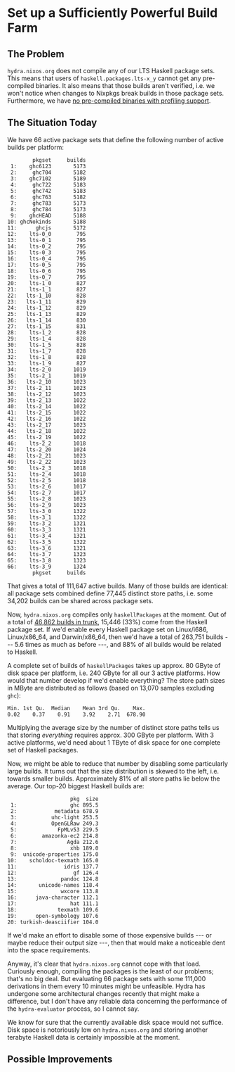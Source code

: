 Set up a Sufficiently Powerful Build Farm
=========================================

The Problem
-----------

`hydra.nixos.org` does not compile any of our LTS Haskell package sets. This
means that users of `haskell.packages.lts-x_y` cannot get any pre-compiled
binaries. It also means that those builds aren't verified, i.e. we won't notice
when changes to Nixpkgs break builds in those package sets. Furthermore, we
have [no pre-compiled binaries with profiling support][1].

The Situation Today
-------------------

We have 66 active package sets that define the following number of active
builds per platform:

            pkgset     builds
     1:    ghc6123       5173
     2:     ghc704       5182
     3:    ghc7102       5189
     4:     ghc722       5183
     5:     ghc742       5183
     6:     ghc763       5182
     7:     ghc783       5173
     8:     ghc784       5173
     9:    ghcHEAD       5188
    10: ghcNokinds       5188
    11:      ghcjs       5172
    12:    lts-0_0        795
    13:    lts-0_1        795
    14:    lts-0_2        795
    15:    lts-0_3        795
    16:    lts-0_4        795
    17:    lts-0_5        795
    18:    lts-0_6        795
    19:    lts-0_7        795
    20:    lts-1_0        827
    21:    lts-1_1        827
    22:   lts-1_10        828
    23:   lts-1_11        829
    24:   lts-1_12        829
    25:   lts-1_13        829
    26:   lts-1_14        830
    27:   lts-1_15        831
    28:    lts-1_2        828
    29:    lts-1_4        828
    30:    lts-1_5        828
    31:    lts-1_7        828
    32:    lts-1_8        828
    33:    lts-1_9        827
    34:    lts-2_0       1019
    35:    lts-2_1       1019
    36:   lts-2_10       1023
    37:   lts-2_11       1023
    38:   lts-2_12       1023
    39:   lts-2_13       1022
    40:   lts-2_14       1022
    41:   lts-2_15       1022
    42:   lts-2_16       1022
    43:   lts-2_17       1023
    44:   lts-2_18       1022
    45:   lts-2_19       1022
    46:    lts-2_2       1018
    47:   lts-2_20       1024
    48:   lts-2_21       1023
    49:   lts-2_22       1023
    50:    lts-2_3       1018
    51:    lts-2_4       1018
    52:    lts-2_5       1018
    53:    lts-2_6       1017
    54:    lts-2_7       1017
    55:    lts-2_8       1023
    56:    lts-2_9       1023
    57:    lts-3_0       1322
    58:    lts-3_1       1322
    59:    lts-3_2       1321
    60:    lts-3_3       1321
    61:    lts-3_4       1321
    62:    lts-3_5       1322
    63:    lts-3_6       1321
    64:    lts-3_7       1323
    65:    lts-3_8       1323
    66:    lts-3_9       1324
            pkgset     builds

That gives a total of 111,647 active builds. Many of those builds are
identical: all package sets combined define 77,445 distinct store paths, i.e.
some 34,202 builds can be shared across package sets.

Now, `hydra.nixos.org` compiles only `haskellPackages` at the moment. Out of a
total of [46,862 builds in trunk][2], 15,446 (33%) come from the Haskell
package set. If we'd enable every Haskell package set on Linux/i686,
Linux/x86_64, and Darwin/x86_64, then we'd have a total of 263,751 builds ---
5.6 times as much as before ---, and 88% of all builds would be related to
Haskell.

A complete set of builds of `haskellPackages` takes up approx. 80 GByte of disk
space per platform, i.e. 240 GByte for all our 3 active platforms. How would
that number develop if we'd enable everything? The store path sizes in MByte
are distributed as follows (based on 13,070 samples excluding `ghc`):

    Min. 1st Qu.  Median    Mean 3rd Qu.    Max.
    0.02    0.37    0.91    3.92    2.71  678.90

Multiplying the average size by the number of distinct store paths tells us
that storing *everything* requires approx. 300 GByte per platform. With 3
active platforms, we'd need about 1 TByte of disk space for one complete set of
Haskell packages.

Now, we might be able to reduce that number by disabling some particularly
large builds. It turns out that the size distribution is skewed to the left,
i.e. towards smaller builds. Approximately 81% of all store paths lie below the
average. Our top-20 biggest Haskell builds are:

                        pkg  size
     1:                 ghc 895.5
     2:            metadata 678.9
     3:           uhc-light 253.5
     4:           OpenGLRaw 249.3
     5:             FpMLv53 229.5
     6:        amazonka-ec2 214.8
     7:                Agda 212.6
     8:                 xhb 189.0
     9:  unicode-properties 175.0
    10:    scholdoc-texmath 165.0
    11:               idris 137.7
    12:                  gf 126.4
    13:              pandoc 124.8
    14:       unicode-names 118.4
    15:              wxcore 113.8
    16:      java-character 112.1
    17:                 hat 111.1
    18:             texmath 109.6
    19:      open-symbology 107.6
    20: turkish-deasciifier 104.0

If we'd make an effort to disable some of those expensive builds --- or maybe
reduce their output size ---, then that would make a noticeable dent into the
space requirements.

Anyway, it's clear that `hydra.nixos.org` cannot cope with that load. Curiously
enough, compiling the packages is the least of our problems; that's no big
deal. But evaluating 66 package sets with some 111,000 derivations in them
every 10 minutes might be unfeasible. Hydra has undergone some architectural
changes recently that might make a difference, but I don't have any reliable
data concerning the performance of the `hydra-evaluator` process, so I cannot
say.

We know for sure that the currently available disk space would not suffice.
Disk space is notoriously low on `hydra.nixos.org` and storing another terabyte
Haskell data is certainly impossible at the moment.

Possible Improvements
---------------------






[1]: https://github.com/NixOS/nixpkgs/issues/10143
[2]: http://hydra.nixos.org/jobset/nixpkgs/trunk
